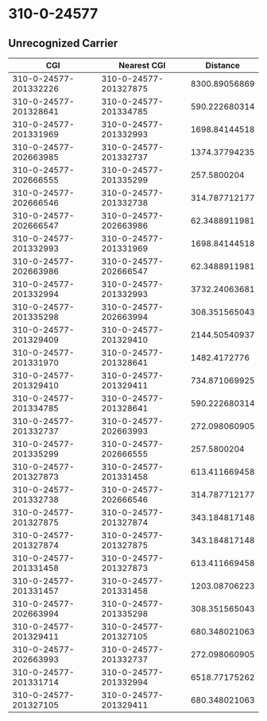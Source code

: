 # 310-0-24577
## Unrecognized Carrier


| CGI | Nearest CGI | Distance |
|-----|-------------|----------|
| 310-0-24577-201332226 | 310-0-24577-201327875 | 8300.89056869 |
| 310-0-24577-201328641 | 310-0-24577-201334785 | 590.222680314 |
| 310-0-24577-201331969 | 310-0-24577-201332993 | 1698.84144518 |
| 310-0-24577-202663985 | 310-0-24577-201332737 | 1374.37794235 |
| 310-0-24577-202666555 | 310-0-24577-201335299 | 257.5800204 |
| 310-0-24577-202666546 | 310-0-24577-201332738 | 314.787712177 |
| 310-0-24577-202666547 | 310-0-24577-202663986 | 62.3488911981 |
| 310-0-24577-201332993 | 310-0-24577-201331969 | 1698.84144518 |
| 310-0-24577-202663986 | 310-0-24577-202666547 | 62.3488911981 |
| 310-0-24577-201332994 | 310-0-24577-201332993 | 3732.24063681 |
| 310-0-24577-201335298 | 310-0-24577-202663994 | 308.351565043 |
| 310-0-24577-201329409 | 310-0-24577-201329410 | 2144.50540937 |
| 310-0-24577-201331970 | 310-0-24577-201328641 | 1482.4172776 |
| 310-0-24577-201329410 | 310-0-24577-201329411 | 734.871069925 |
| 310-0-24577-201334785 | 310-0-24577-201328641 | 590.222680314 |
| 310-0-24577-201332737 | 310-0-24577-202663993 | 272.098060905 |
| 310-0-24577-201335299 | 310-0-24577-202666555 | 257.5800204 |
| 310-0-24577-201327873 | 310-0-24577-201331458 | 613.411669458 |
| 310-0-24577-201332738 | 310-0-24577-202666546 | 314.787712177 |
| 310-0-24577-201327875 | 310-0-24577-201327874 | 343.184817148 |
| 310-0-24577-201327874 | 310-0-24577-201327875 | 343.184817148 |
| 310-0-24577-201331458 | 310-0-24577-201327873 | 613.411669458 |
| 310-0-24577-201331457 | 310-0-24577-201331458 | 1203.08706223 |
| 310-0-24577-202663994 | 310-0-24577-201335298 | 308.351565043 |
| 310-0-24577-201329411 | 310-0-24577-201327105 | 680.348021063 |
| 310-0-24577-202663993 | 310-0-24577-201332737 | 272.098060905 |
| 310-0-24577-201331714 | 310-0-24577-201332994 | 6518.77175262 |
| 310-0-24577-201327105 | 310-0-24577-201329411 | 680.348021063 |
